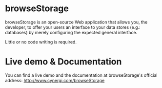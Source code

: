 browseStorage
=============

browseStorage is an open-source Web application that allows you, the developer,
to offer your users an interface to your data stores (e.g.: databases) by
merely configuring the expected general interface.

Little or no code writing is required.


Live demo & Documentation
=========================

You can find a live demo and the documentation at browseStorage's official
address: http://www.cynergi.com/browseStorage
